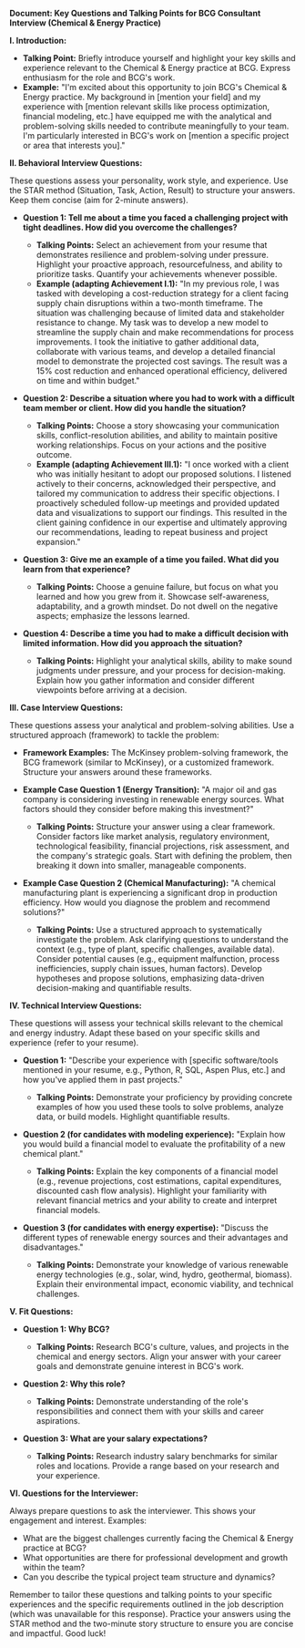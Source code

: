 **Document: Key Questions and Talking Points for BCG Consultant Interview (Chemical & Energy Practice)**


**I. Introduction:**

* **Talking Point:** Briefly introduce yourself and highlight your key skills and experience relevant to the Chemical & Energy practice at BCG.  Express enthusiasm for the role and BCG's work.
* **Example:** "I'm excited about this opportunity to join BCG's Chemical & Energy practice. My background in [mention your field] and my experience with [mention relevant skills like process optimization, financial modeling, etc.] have equipped me with the analytical and problem-solving skills needed to contribute meaningfully to your team.  I'm particularly interested in BCG's work on [mention a specific project or area that interests you]."

**II. Behavioral Interview Questions:**

These questions assess your personality, work style, and experience.  Use the STAR method (Situation, Task, Action, Result) to structure your answers.  Keep them concise (aim for 2-minute answers).

* **Question 1: Tell me about a time you faced a challenging project with tight deadlines. How did you overcome the challenges?**
    * **Talking Points:** Select an achievement from your resume that demonstrates resilience and problem-solving under pressure.  Highlight your proactive approach, resourcefulness, and ability to prioritize tasks. Quantify your achievements whenever possible.
    * **Example (adapting Achievement I.1):** "In my previous role, I was tasked with developing a cost-reduction strategy for a client facing supply chain disruptions within a two-month timeframe. The situation was challenging because of limited data and stakeholder resistance to change. My task was to develop a new model to streamline the supply chain and make recommendations for process improvements. I took the initiative to gather additional data, collaborate with various teams, and develop a detailed financial model to demonstrate the projected cost savings. The result was a 15% cost reduction and enhanced operational efficiency, delivered on time and within budget."


* **Question 2: Describe a situation where you had to work with a difficult team member or client. How did you handle the situation?**
    * **Talking Points:** Choose a story showcasing your communication skills, conflict-resolution abilities, and ability to maintain positive working relationships. Focus on your actions and the positive outcome.
    * **Example (adapting Achievement III.1):** "I once worked with a client who was initially hesitant to adopt our proposed solutions. I listened actively to their concerns, acknowledged their perspective, and tailored my communication to address their specific objections. I proactively scheduled follow-up meetings and provided updated data and visualizations to support our findings.  This resulted in the client gaining confidence in our expertise and ultimately approving our recommendations, leading to repeat business and project expansion."


* **Question 3: Give me an example of a time you failed. What did you learn from that experience?**
    * **Talking Points:** Choose a genuine failure, but focus on what you learned and how you grew from it.  Showcase self-awareness, adaptability, and a growth mindset.  Do not dwell on the negative aspects; emphasize the lessons learned.


* **Question 4: Describe a time you had to make a difficult decision with limited information.  How did you approach the situation?**
    * **Talking Points:** Highlight your analytical skills, ability to make sound judgments under pressure, and your process for decision-making. Explain how you gather information and consider different viewpoints before arriving at a decision.


**III. Case Interview Questions:**

These questions assess your analytical and problem-solving abilities.  Use a structured approach (framework) to tackle the problem:

* **Framework Examples:** The McKinsey problem-solving framework, the BCG framework (similar to McKinsey), or a customized framework.  Structure your answers around these frameworks.

* **Example Case Question 1 (Energy Transition):** "A major oil and gas company is considering investing in renewable energy sources.  What factors should they consider before making this investment?"
    * **Talking Points:**  Structure your answer using a clear framework.  Consider factors like market analysis, regulatory environment, technological feasibility, financial projections, risk assessment, and the company's strategic goals.  Start with defining the problem, then breaking it down into smaller, manageable components.


* **Example Case Question 2 (Chemical Manufacturing):**  "A chemical manufacturing plant is experiencing a significant drop in production efficiency. How would you diagnose the problem and recommend solutions?"
    * **Talking Points:** Use a structured approach to systematically investigate the problem.  Ask clarifying questions to understand the context (e.g., type of plant, specific challenges, available data).  Consider potential causes (e.g., equipment malfunction, process inefficiencies, supply chain issues, human factors).  Develop hypotheses and propose solutions, emphasizing data-driven decision-making and quantifiable results.


**IV. Technical Interview Questions:**

These questions will assess your technical skills relevant to the chemical and energy industry.  Adapt these based on your specific skills and experience (refer to your resume).

* **Question 1:** "Describe your experience with [specific software/tools mentioned in your resume, e.g., Python, R, SQL, Aspen Plus, etc.] and how you've applied them in past projects."
    * **Talking Points:** Demonstrate your proficiency by providing concrete examples of how you used these tools to solve problems, analyze data, or build models.  Highlight quantifiable results.


* **Question 2 (for candidates with modeling experience):** "Explain how you would build a financial model to evaluate the profitability of a new chemical plant."
    * **Talking Points:** Explain the key components of a financial model (e.g., revenue projections, cost estimations, capital expenditures, discounted cash flow analysis).  Highlight your familiarity with relevant financial metrics and your ability to create and interpret financial models.


* **Question 3 (for candidates with energy expertise):** "Discuss the different types of renewable energy sources and their advantages and disadvantages."
    * **Talking Points:** Demonstrate your knowledge of various renewable energy technologies (e.g., solar, wind, hydro, geothermal, biomass).  Explain their environmental impact, economic viability, and technical challenges.


**V. Fit Questions:**

* **Question 1: Why BCG?**
    * **Talking Points:** Research BCG's culture, values, and projects in the chemical and energy sectors.  Align your answer with your career goals and demonstrate genuine interest in BCG's work.


* **Question 2: Why this role?**
    * **Talking Points:**  Demonstrate understanding of the role's responsibilities and connect them with your skills and career aspirations.


* **Question 3: What are your salary expectations?**
    * **Talking Points:** Research industry salary benchmarks for similar roles and locations.  Provide a range based on your research and your experience.


**VI.  Questions for the Interviewer:**

Always prepare questions to ask the interviewer.  This shows your engagement and interest.  Examples:

* What are the biggest challenges currently facing the Chemical & Energy practice at BCG?
* What opportunities are there for professional development and growth within the team?
* Can you describe the typical project team structure and dynamics?


Remember to tailor these questions and talking points to your specific experiences and the specific requirements outlined in the job description (which was unavailable for this response).  Practice your answers using the STAR method and the two-minute story structure to ensure you are concise and impactful.  Good luck!